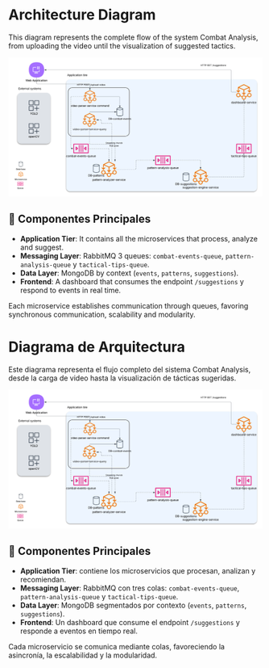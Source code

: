 # Architecture Diagram

This diagram represents the complete flow of the system Combat Analysis, from uploading the video until the visualization of suggested tactics.

![Architecture Diagram](Combat_Analysis_System_Architecture.png)

## 🧭 Componentes Principales

- **Application Tier**: It contains all the microservices that process, analyze and suggest.
- **Messaging Layer**: RabbitMQ 3 queues: `combat-events-queue`, `pattern-analysis-queue` y `tactical-tips-queue`.
- **Data Layer**: MongoDB by context (`events`, `patterns`, `suggestions`).
- **Frontend**: A dashboard that consumes the endpoint `/suggestions` y respond to events in real time.

Each microservice establishes communication through queues, favoring synchronous communication, scalability and modularity.



# Diagrama de Arquitectura

Este diagrama representa el flujo completo del sistema Combat Analysis, desde la carga de video hasta la visualización de tácticas sugeridas.

![Diagrama de Arquitectura](Combat_Analysis_System_Architecture.png)

## 🧭 Componentes Principales

- **Application Tier**: contiene los microservicios que procesan, analizan y recomiendan.
- **Messaging Layer**: RabbitMQ con tres colas: `combat-events-queue`, `pattern-analysis-queue` y `tactical-tips-queue`.
- **Data Layer**: MongoDB segmentados por contexto (`events`, `patterns`, `suggestions`).
- **Frontend**: Un dashboard que consume el endpoint `/suggestions` y responde a eventos en tiempo real.

Cada microservicio se comunica mediante colas, favoreciendo la asincronía, la escalabilidad y la modularidad.

